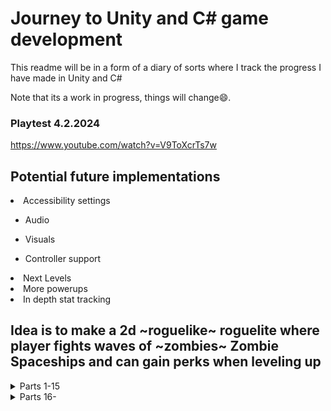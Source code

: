 # Journey to Unity and C# game development

This readme will be in a form of a diary of sorts where I track the progress I have made in Unity and C#

Note that its a work in progress, things will change😄.

### Playtest 4.2.2024
<a href="https://www.youtube.com/watch?v=V9ToXcrTs7w">https://www.youtube.com/watch?v=V9ToXcrTs7w</a>

## Potential future implementations
<li>Accessibility settings
  
- Audio
    
- Visuals
    
- Controller support
</li>
<li>Next Levels</li>
<li>More powerups</li>
<li>In depth stat tracking</li>


## Idea is to make a 2d ~roguelike~ roguelite where player fights waves of ~zombies~ Zombie Spaceships and can gain perks when leveling up
<details>
  <Summary>
        Parts 1-15
  </Summary>

<details>
  <Summary>
        Part 1 - Getting started
    </Summary>

  <img height="300px" src="https://github.com/Lauri-Iivarinen/zombacopalypse/assets/94760484/c46e0c6e-c1bc-4ed4-a51a-67949a1eb4f6"/>

  No idea how to develop games in Unity and only small experience with C# in the form of a couple leetcode problems, however my experience with Java will help.
  <li>Multiple hours of YouTube tutorials later I have Unity open and a project running</li>
  <li>Project has different objects with different properties</li>
  <li>Player can move around</li>
  <li>Player can turn towards cursor</li>
  <li>Player can shoot projectiles towards cursor</li>
  <li>Player can damage 'Zombies'</li>
  <li>Player can take damage from 'Zombies'</li>
  <li>Rough sketch for UI to test how different classes interact</li>
</details>
<details>
  <Summary>
        Part 2 - Basics under control
    </Summary>

  <img height="300px" src="https://github.com/Lauri-Iivarinen/zombacopalypse/assets/94760484/aa0896a8-06c2-454d-99aa-6b13bab9f29e"/>

  Continued where I left off, sketched new model prototypes, need to create sprites soon. A lot of tutorials on YouTube which help a lot. Planning to extend player stats building. Need to look into different views (Menu/death screen etc.)
  <li>Removed excess models from the world and created prefabs</li>
  <li>Mobs spawn on timer and outside of player view</li>
  <li>Mobs chase player, no pathfinding if/when obstacles are created in the future</li>
  <li>Player has multiple guns that can be switched between</li>
  <li>Guns have different stats that affect gameplay (firerate/damage etc.)</li>
  <li>Player can level up</li>
  <li>UI changes</li>
</details>
<details>
  <Summary>
        Part 3 - Models and mistakes
    </Summary>

  <img height="200px" src="https://github.com/Lauri-Iivarinen/zombapocalypse/assets/94760484/b7ce6ca5-7367-4a9d-a3b6-a0cfb4591f5f" />
  <img height="200px" src="https://github.com/Lauri-Iivarinen/zombapocalypse/assets/94760484/6b8f9940-da88-42f3-bc9c-ad143fd248a7" />

  Looked into sprites and decided on art direction (was thinking about pixel/cartoon but ended up using free models from <a href="https://www.mixamo.com/#/">Mixamo</a>

  **Then ended up messing up git version** control and had to backtrack quite a lot to redo things :(

  Next up need to look into level creation, probably in blender
   <li>Barebones main menu and navigation</li>
   <li>Pause menu</li>
   <li>Player model and baseline walking animation</li>
   <li>Zombie model and animation</li>
  <li>Refined some game logics</li>
  <li>Tested out building project into executable</li>
</details>
<details>
  <Summary>
        Part 4 - Rusting off blender
    </Summary>

  Did some fine tuning with collision detection, now player can be confined within a play area, affects mobs also. Started doing some rough mocks for some models what I could include in the world, also created some guns for the player.
  <li>Collision detection</li>
  <li>Weapon models and basic weapon animation</li>
  <li>Some basic models for cars</li>
</details>
<details>
  <Summary>
        Part 5 - Massive art overhaul and new direction 
    </Summary>


<img height="200px" src="https://github.com/Lauri-Iivarinen/zombapocalypse/assets/94760484/9e14ccb6-1924-4fcc-910e-d222d77d8152"/>  


  After sleeping on the modeling and how the animations turned out I was extremely disappointed and thought what could I do... A thought came into mind, what if I change the gameplay from a "soldier" to a space rocket....

  This way I was able to create easy pixelated sprites and animating sprites was much easier as well since they require only few keyframes.

  After thinking about it for a while I did my testrun with the rocket and was extremely happy how it turned out so I decided to "full send" and I could not be more pleased...

  Luckily all mechanics are applicable here as well
  
  <li>New player sprites and animating</li>
  <li>New mob sprite and animating</li>
  <li>New background and parallax effect</li>
  <li>Asteroids to fill the play area (and block it off)</li>
  <li>Decided on "class/itemization"</li>
  <li>Got rid of some access code and cleaned up classes</li>
</details>
<details>
  <Summary>
        Part 6 - New Mob type
    </Summary>


<img height="200px" src="https://github.com/Lauri-Iivarinen/spaceapocalypse/assets/94760484/d2af0b74-8310-42ae-abb8-0a3f54d3bd71"/>  

  Created new class selection screen, no longer weapon switching, you choose before game and play with the choice.
  
  Feeling encouranged with the new art direction and progress I made I decided to push on. Making different type of enemies was the goal from beginnign and I decided to tackle the new ranged attacking mob now.
  
  Ended up being easier than I though since I could just make a new collision detector for the mobs to decide if they are close enough to start shooting towards player
  
  <li>Mob and player explosions on death</li>
  <li>Class selection screen</li>
  <li>New stats in class affecting gameplay (speed, hp etc.)</li>
  <li>New enemy, ranged</li>
  <li>Mob spawning changes to spawn around player and never outside playable boundaries</li>
</details>
<details>
  <Summary>
        Part 7 - Post Holiday and Covid:( (Level up rewards.)
    </Summary>


<img height="200px" src="https://github.com/Lauri-Iivarinen/spaceapocalypse/assets/94760484/c00ed48d-fb60-45fc-bf1b-4ba526be9853"/>
<img height="200px" src="https://github.com/Lauri-Iivarinen/spaceapocalypse/assets/94760484/1a9c2523-05f3-4b6e-93e7-5cf572ab6e6c"/>

  Took a big break to enjoy Holidays with family and wasnt able to get back to business untill couple weeks after new years because I ended up getting Covid from somewhere. 
  
  Anyways back to business as usual. Fixed all stats not being applied so that player can increase them when leveling up, currently 6 different stats to upgrade, when leveling up random selection of 3 appears where player chooses 1 to buff.
  
  <li>Level Up Screen</li>
  <li>Upgrade stats when leveling Up</li>
  <li>All player stats effect gameplay</li>
  <li>Baseline stats display on top right of screen</li>
  <li>Player attacks have a chance to critically strike mob increasing damage the attack deals</li>
  <li>Upgraded death animation to ranged mob</li>
  

  ### TODO:

  Mobs drop health pickups on death
  
  More Upgradable stats (Bullet penetration etc.)
  
  Automatic Health Regen (and stats for it)
</details>
<details>
  <Summary>
        Part 8 - Polishing basic mechanics
    </Summary>

  
<img height="200px" src="https://github.com/Lauri-Iivarinen/spaceapocalypse/assets/94760484/38e97b2a-ecd2-4132-a90a-62b66e5b6354"/>

  Did a small change around how collision works so bullet penetration can work properly. Speaking of which player can now have bullet penetration stat (10% penetration = every 10th bullet penetrates once extra).

  Also worked on some fine tuning and made it easier to tweak certain stats (Mob xp rewards, player hp gains, leveling up...).

  Player can now also regenerate health by mob drops, 10% chance to drop hp capsule that can be picked up to heal a lot and player also has passive but very slow health regen which ticks every 4 seconds. Taking damage should not be ideal so   
  passive regen is very slow.
  
  <li>Passive HP Regeneration</li>
  <li>Mobs can drop HP capsules</li>
  <li>Bullets can penetrate (properly)</li>
  <li>New level up rewards: HP Regen and Bullet penetration</li>
  <li>Fixed diagonal movement being ~40% faster than intended</li>
  
</details>
<details>
  <Summary>
        Part 9 - Interfaces and damage numbers
  </Summary>

  
<img height="200px" src="https://github.com/Lauri-Iivarinen/spaceapocalypse/assets/94760484/23fe0a4a-ade0-4253-91b5-522df8118a27"/>

  There is nothing more satisfying than seeing the BIG damage you do to the enemies and displaying that with numbers is an easy and classic way to make players feel more powerful the more powerups they gain.

  Also noticed a bug after implementing damage numbers where ranged mobs were taking damage even when bullet enters their range finder trigger, this was not intended...

  Fixing this bug meant I needed to find a new way to recognice hit and make mobs take damage. By making a simple interface to mobs I was able to achieve this surprisingly easy.
  
  <li>Floating damage numbers</li>
  <li>Floating healing numbers</li>
  <li>Numbers tuning so that health etc is not calculated in decimals</li>
  <li>Leveling up plays an animation (done after recording gif)</li>
  
</details>
<details>
  <Summary>
        Part 10 - More foes!
  </Summary>

  
<img height="200px" src="https://github.com/Lauri-Iivarinen/spaceapocalypse/assets/94760484/bcde80e1-66a2-40d8-8dcc-f27e4887ccb0"/>

  To increase variety in mob types implemented 2 more mobs from the readme plans, quick melee mob with low hp "Glass cannon" of sorts and a frontal caster.

  Fast melee mob was as easy as just making a new sprite and animations and then copying 1st melee mob prefab and just tuning the numbers on it (luckily made it semi easy the first time, now even more easier in the future)

  Frontal caster reaches x distance and initiates cast, cast is 1.5sec duration after which if player is in contact with the frontal trigger player takes massive damage. Indicator was quite repetitive to paint in Gimp 😿
  
  <li>Floating damage numbers now integers</li>
  <li>New mob, fast melee mob with high damage, low hp</li>
  <li>Frontal caster mob, easy to dodge, big damage</li>
  <li>Overall numbers tuning</li>
  <li>Refactoring few instances to make future development easier</li>
</details>
<details>
  <Summary>
        Part 11 - Boosters and Powerups
  </Summary>

<img height="200px" src="https://github.com/Lauri-Iivarinen/spaceapocalypse/assets/94760484/af02d0e9-9ef8-4739-ba83-0ec06fbbd863"/>
<img height="200px" src="https://github.com/Lauri-Iivarinen/spaceapocalypse/assets/94760484/727f0295-beed-449c-a76d-93a58c76c323"/>

Decided to implement a temporary rocket boost. Idea of the boost is the make the gameplay more deep allowing for more decision making in the heat of the action. Slow recharge and small delay between boosts. Booster bar can be seen in the bottom center of the screen, animations for boosters not yet implemented.

Finally embarked on the powerup journey, roguelikes need to have an rng based systems making different rounds feel different from each other (random levelup rewards part of this). Currently started on implementing how powerups can be picked up and how they affect gameplay, wrote some ideas on them in the <a href="https://github.com/Lauri-Iivarinen/spaceapocalypse/blob/main/todoAndNotes.txt">todoAndNotes.txt</a>. Right now implemented first powerup, spinning lightning beam that spawns every X seconds, spins 360 damaging everything the beam crosses. Need to implement better UI design for powerups in the future, right now hard coded position (Wont be good if player has multiple powerups on random basis).

Also noted how much simpler some mechanics are to create if I were to use static variables and methods, need to look into these in the future.
  
  <li>Rocket boosters, quick speedup to avoid mobs/mechanics</li>
  <li>Boosters recharge slowly</li>
  <li>Refactored folders for scripts etc.</li>
  <li>Basic Powerup system</li>
  <li>First powerup, spinning electric fence damaging mobs who cross paths with it</li>

  ### TODO:

  More powerups
  
  Powerups can be upgraded using level up system?
  
  Fix UI for powerups

  Figure out how player can get powerups (Mob drop/static spawn etc..?)
</details>
<details>
  <Summary>
        Part 12 - Polishing basic mechanics 2
  </Summary>

<img height="200px" src="https://github.com/Lauri-Iivarinen/spaceapocalypse/assets/94760484/7865bfed-5857-42ed-8087-1899492ae134"/>

  Noticed a major issue with static variables such as newly adapted kill count. Stats do not reset between runs which is an issue I had to fix, in the future I should switch over to static methods instead so I dont have to reset every static variable every time new game starts.

  After testing different roguelike games to harness ideas and gain inspiration (Don't want to directly copy ideas though 😙) made some notes and followed trough with some of them.

  Today I made a lot of changes that are not as concrete (visually) as I'd hoped but will have a major effect on future development. Also finally understood how 'Color' class works so was able to edit some colors (crit damage).
  
  <li>Mob health tuning and scaled in world size down</li>
  <li>Kill counter (see image)</li>
  <li>More upgradable stats (DR, XP gain)</li>
  <li>When powerup is picked it can be upgraded trough lvl up rewards</li>
  <li>Level up reward tuning</li>
  <li>Damage numbers round correctly</li>
  <li>Player can toggle automatic shooting by pressing 'F'</li>
  <li>Level up rewards can't be duplicates anymore</li>

  ### TODO:

  More powerups
  
  Fix UI for powerups
  
  Main menu long term stat upgrades, with currency?
  
  Boss mobs and mechanics
</details>
<details>
  <Summary>
        Part 13 - Long term roguelite mechanics and new talent
  </Summary>

<img height="200px" src="https://github.com/Lauri-Iivarinen/spaceapocalypse/assets/94760484/9af53e03-f55f-4290-a259-d82e140d47ca"/>
<img height="200px" src="https://github.com/Lauri-Iivarinen/spaceapocalypse/assets/94760484/abda85b2-b8d6-49a7-b4b0-f659357c8497"/>

  The difference between rogue*like* and rogue*lite* is in the long term gain area. In traditional roguelikes player always starts the game with 0 powers and cant affect the base level of the characther at all. In roguelites players usually have a long term gain which helps the player to progress further everytime they unlock new perks.

  Created a long term buff section which can be accessed trough main menu between runs, there player can increase basic stats (damage, health, speed, exp gain etc...). Currently stats are always reset on game launch and need to be implemented using a database in the future (SQLite and EF Core). Upgrades can be purchased with a currency (Currently capped to 9999 for testing) and for now cannot be earned. Every level of upgrade increases to cost of the next upgrade. TODO regarding currency: Decide how it is gained. Also added a purchase option for extra life which has not yet been implemented.

  Integrating permanent buffs were in the end quite simple trough static variables however creating them was quite tedious. Also got a great chance to learn how to dynamically render items to player UI in the form of the upgrade stats/buttons.

  Also added a new powerup "Mine". Spawns a mine after a small delay, mine is "thrown" and travels for couple seconds before stopping and activating. Mobs crossing over mine will explode taking heavy damage. Mine radius has AOE. Also added mine to the levelup buffs.
  
  <li>Mob size scaled even more</li>
  <li>Permanent kill tracker in upgrade shop</li>
  <li>Permanent stat gain (Damage, health, speed ets...) <a href="https://github.com/Lauri-Iivarinen/spaceapocalypse/blob/main/Assets/scripts/Menu/PermanentStats.cs">Comprehensive list.  Rows 68-80</a></li>
  <li>Currency which can be used to purchase permanent upgrades, cannot be earned yet</li>
  <li>Refund purchased upgrades</li>
  <li>New talent Mine</li>
  <li>Mine can be upgraded trough level ups (Explosion radius, damage, spawn speed)</li>

</details>
<details>
  <Summary>
        Part 14 - New Mob and talent + development QoL
  </Summary>

<img height="200px" src="https://github.com/Lauri-Iivarinen/spaceapocalypse/assets/94760484/002300d8-8eb4-46b5-b0a1-6e4331411687"/>

  To reduce duplicate code I created a base class for all mobs which handles damage intake, xp gains etc. Now when creating a new mob I only need to implement how it moves and attacks. Also made a bunch of small changes that will hopefully help out in the future.

  Created a new mob "Ufo" to add more variety however it is only a basic melee mob. Nevertheless the game has now 5 different mobs that can attack the player. Im hoping to add few more this time with some unique mechanic/ability.

  Also while I was at it I created a new talent "Multishot". It shoots 3 bullets in a random direction (bullets are in a pattern). Bullet count/damage/firerate can be increased trough leveling up.
  
  <li>UI changes, powerup logic</li>
  <li>New melee mob "UFO"</li>
  <li>New talent "Multishot"</li>
  <li>Developer Quality of Life changes</li>
  <li>Player can only regain health when damaged</li>
</details>
<details>
  <Summary>
        Part 15 - Boss Time.
  </Summary>

<img height="200px" src="https://github.com/Lauri-Iivarinen/spaceapocalypse/assets/94760484/d7d08722-e6bd-4b98-8bcb-023b9a117fe2"/>
<img height="200px" src="https://github.com/Lauri-Iivarinen/spaceapocalypse/assets/94760484/7a48e494-bc81-4d93-8150-4d87b5ade92b"/>

  Finally started to tackle the difficulty that is bossfights. Design of mechanics is not very hard with my extensive background of mmorpgs and raiding. However how to implement X mechanic and how does the boss rotate between different mechanics is the hard part.

  Did my best to reuse MobBaseline class but had to make some changes to it.

  Boss mechanics and features:
  <li>When bosses appear, their name and HP are displayed in UI.</li>
  <li>Shield protects boss from taking damage.</li>
  <li>Mines, boss throws occasionally mines, moving over it's own mine destroys shield.</li>
  <li>Spin around spawning large number of projectiles firing in all directions.</li>
  <li>Occasionally recharges shield.</li>
  <li>(Not implemented yet) Spawn multiple frontals, find safe space between.</li>
  
  TODO:
  <li>Decide and implement how boss spawns</li>
  <li>Endless map?</li>
  <li>Mob knockback on damage</li>
</details>
</details>
<details>
  <summary>Parts 16-</summary>

  <details>
  <Summary>
        Part 16 - Finalize bossfight
  </Summary>

<img height="200px" src="https://github.com/Lauri-Iivarinen/spaceapocalypse/assets/94760484/8f5db596-52e9-494e-ba38-6577ed780aa4"/>

  Up until this point my workflow in creating sprites has been to use 32x32 or 64x64 canvas to keep creations simple, however when I was scaling the boss the sprite became very bad quality because of the large scaling. I found a <a href="https://lospec.com/pixel-art-scaler/">website</a> that upscales pixel art and redid all boss sprites and animations with high resolution sprites. Im happy with outcome and will probably use the website more in the future.

  Also finalized the last bossmechanic "frontal" randomly chooses 2-4 frontals that spawn on fixed locations (Gun barrels). Player has always room to dodge but needs to be fast to find cover before beams explode.

  And to top things off, created a system for spawning mobs in waves and the match now consists of 8 minutes of increasing mob waves and a boss is waiting at the end.

  At the end of all this I built the project and did a proper <a href="https://youtu.be/w7QM6t7E6bs">playtrough</a> which I recorded for playback and debugging purposes.
  
  <li>Last mechanic, multi frontal</li>
  <li>Changed how mechanics rotate, instead of being random, mechanics are rotating on a fixed schedule</li>
  <li>Upscaled boss sprites</li>
  <li>Tuned boss sprite layering</li>
  <li>Mobs spawn in waves</li>
</details>
<details>
  <Summary>
        Part 17 - Some big not so visible tasks
  </Summary>

<img height="200px" src="https://github.com/Lauri-Iivarinen/spaceapocalypse/assets/94760484/3fd20230-4be9-46c0-b406-ff61019783fb"/>
<img height="200px" src="https://github.com/Lauri-Iivarinen/spaceapocalypse/assets/94760484/85ebd5a5-e1a0-4bd6-9266-6c0da7a62991"/>

  Finally decided to tackle the issue of confined play area. Ended up being more simple and easy as I had feared. Play area consists of 4 tiles (could be all unique but for now they are identical). Player starts at the center of 1 tile and the rest of the tiles are moved to the edges (and corner) closest where the player is in regards to the currently active tile.

Player starts at the center of the red 🔴 tile:

    🟩 🟥
    🟦 🟨

Moving right (player is still in red 🔴 square but close to the right edge):

    🟥 🟩
    🟨 🟦 
    
Then moving up (player is still in red 🔴 square but now closer to the top than bottom)
    
    🟨 🟦 
    🟥 🟩

  Now that the play area is "infinite" also tackled the way players can collect powerups, awarding is not yet decided but for now powerups are scattered quite far from each other. To be able to find the powerups I created indicators showing where the player should move to reach the powerup. Would be nice in the future if the arrows always hugged the edge of the canvas but after a very long debugging session I couldnt come up with a proper solution so sticking with the current implementation for now.

While implementing arrows I was happy 😃 to notice how easily I came up with the initial solution and how I quickly realised to create a new interface for pickups to allow for easy scalability.

  To top things off I downloaded some free to use fonts and imported them into the project to make it look more futuristic.
  
  <li>Infinite world</li>
  <li>Indicators indicating powerup locations</li>
  <li>Changed fonts in all menus and player UI:s</li>
  <li>Mob spawn tuning</li>

</details>
<details>
  <Summary>
        Part 18 - Game Audio, Navigation, Tuning
  </Summary>

No screenshots today. Created a level end screen after player successfully defeats a boss. This allows for multiply playtroughs in row.

Also started finally looking into game audio and how its played. Added initial sounds to basic mechanics (shooting/taking damage, talent mechanics etc.). Not quite happy with allthe effects but will have to do for now (I used free sound packages from Unity store).

Also did some small color changes to Main menu etc.
  
  <li>Game audio</li>
  <li>Bakcground music</li>
  <li>Level end screen after defeating a boss</li>
  <li>More mob spawn tuning</li>
  <li>Ui QoL changes</li>

</details>
<details>
  <Summary>
        Part 19 - Its 2 am... (At least it's Saturday😄)
  </Summary>
  
<img height="200px" alt="Näyttökuva 2024-2-4 kello 2 07 23" src="https://github.com/Lauri-Iivarinen/spaceapocalypse/assets/94760484/bdf928b8-306e-41a7-8fb8-badc7a5b3a2d">
<img height="200px" alt="Näyttökuva 2024-2-4 kello 2 13 18" src="https://github.com/Lauri-Iivarinen/spaceapocalypse/assets/94760484/3e0866e3-5140-48c4-b4a9-90690cafbab1">

I need sleep. Did a lot of things over the day...
  
  <li>Implemented currency system</li>
  <li>Implemented 2nd life permanent stat that hadnt been implemented yet (2nd screenshot).</li>
  <li>Mobs have 85% chance to drop a piece of currency that the player can then pickup to actually gain it.</li>
  <li>Permanent upgrade stats are now saved in a .dat file</li>
  <li>Player kills and currency are now saved in a .dat file</li>
  <li>Mob tuning</li>
  <li>Decided on initial values for all upgrade costs and increments</li>
  <li>Audio changes</li>

</details>
<details>
  <Summary>
        Part 20 - Big UI changes, playtest tuning.
  </Summary>


<img height="200px" alt="Näyttökuva 2024-2-4 kello 2 07 23" src="https://github.com/Lauri-Iivarinen/spaceapocalypse/assets/94760484/ba5f0665-f460-411d-8e1e-27d28b3975ae">
<img height="200px" alt="Näyttökuva 2024-2-4 kello 2 13 18" src="https://github.com/Lauri-Iivarinen/spaceapocalypse/assets/94760484/f2e5fb3a-f554-4849-a6e5-dabdfaec92a6">

I think I can finally say that first level is "done", and will not need changes maybe other than mob tuning and if I add more talents.

Did some more playtesting, this time I had some others testing as well giving good feedback on what to change.

Started changing the ui to be more user friendly, changed the menu to "float in space". Changed the upgrade shop to have a scrollable list of buffs with visual indicators for amount of upgrades aivailable instead of numbers.

Fixed some bugs as well.



New Playtest aivailable as well <a href="https://www.youtube.com/watch?v=V9ToXcrTs7w">https://www.youtube.com/watch?v=V9ToXcrTs7w</a>
  
  <li>Main menu UI changed</li>
  <li>Upgrade shop UI changed</li>
  <li>Level 1 mob tuning</li>
  <li>Audio changes</li>
  <li>Added audio to buttons</li>
  <li>Bug fixes</li>

</details>

</details>
